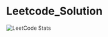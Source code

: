 # Leetcode_Solution

![LeetCode Stats](https://leetcard.jacoblin.cool/shariarhasan872?theme=forest&font=Passero%20One&ext=heatmap)
